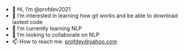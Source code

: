 - 👋 Hi, I’m @profdev2021
- 👀 I’m interested in learning how git works and be able to download lastest code 
- 🌱 I’m currently learning NLP
- 💞️ I’m looking to collaborate on NLP
- 📫 How to reach me: profdev@yahoo.com

<!---
profdev2021/profdev2021 is a ✨ special ✨ repository because its `README.md` (this file) appears on your GitHub profile.
You can click the Preview link to take a look at your changes.
--->
